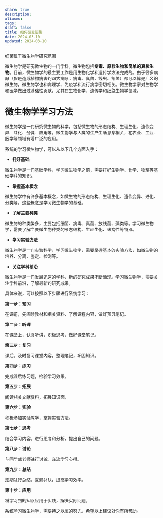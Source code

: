 ```yaml
---
share: true
description: 
aliases: 
tags:
draft: false
title: 如何研究细菌
date: 2024-03-10
updated: 2024-03-10
---
```

细菌属于微生物学研究范围

微生物学是研究微生物的一门学科。微生物包括**病毒、原核生物和简单的真核生物**。目前，微生物学的最主要工作是用生物化学和遗传学方法完成的。由于很多病原（像是造成植物病害的四大病原：病毒、真菌、线虫、细菌）都可以算是广义的微生物，微生物学也和病理学、免疫学和流行病学密切相关。微生物学家对生物学和医学做出过基础性贡献，尤其在生物化学、遗传学和细胞生物学领域。


# 微生物学学习方法
微生物学是一门研究微生物的科学，包括微生物的形态结构、生理生化、遗传变异、进化、分类、应用等。微生物学与人类的生产生活息息相关，在农业、工业、医学等领域有着广泛的应用。

系统的学习微生物学，可以从以下几个方面入手：

- **打好基础**

微生物学是一门基础学科，学习微生物学之前，需要打好生物学、化学、物理等基础学科的知识。

- **掌握基本概念**

微生物学中有许多基本概念，如微生物的形态结构、生理生化、遗传变异、进化、分类等，这些概念是学习微生物学的基础。

- **了解主要种类**

微生物的种类繁多，主要包括细菌、病毒、真菌、放线菌、藻类等。学习微生物学，需要了解主要微生物种类的形态结构、生理生化、致病性等特点。

- **学习实验方法**

微生物学是一门实验科学，学习微生物学，需要掌握基本的实验方法，如微生物的培养、分离、鉴定、检测等。

- **关注学科前沿**

微生物学是一门发展迅速的学科，新的研究成果不断涌现。学习微生物学，需要关注学科前沿，了解最新的研究成果。

具体来说，可以按照以下步骤进行系统学习：

**第一步：预习**

在课前，先阅读教材和相关资料，了解课程内容，做好预习笔记。

**第二步：听课**

在课堂上，认真听讲，积极思考，做好课堂笔记。

**第三步：复习**

课后，及时复习课堂内容，整理笔记，巩固知识。

**第四步：练习**

完成课后练习题，检验学习效果。

**第五步：拓展**

阅读相关文献资料，拓展知识面。

**第六步：实验**

积极参加实验教学，掌握实验方法。

**第七步：思考**

结合学习内容，进行思考和分析，提出自己的问题。

**第八步：讨论**

与同学或老师进行讨论，交流学习心得。

**第九步：总结**

定期进行总结，查漏补缺，提高学习效率。

**第十步：应用**

将学习到的知识应用于实践，解决实际问题。

系统学习微生物学，需要持之以恒的努力。希望以上建议对你有所帮助。
